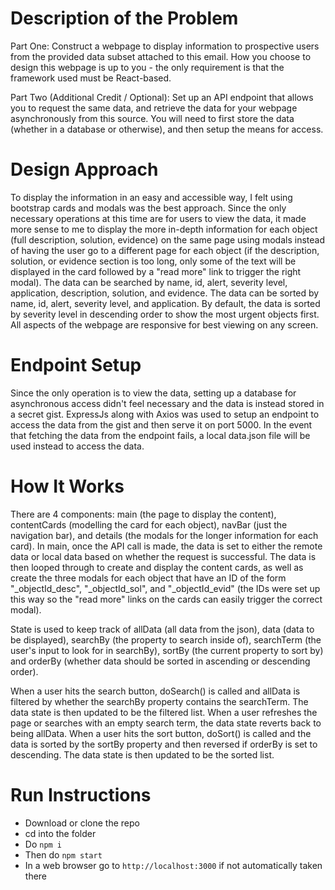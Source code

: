 # Description of the Problem

Part One:
Construct a webpage to display information to prospective users from the provided data subset attached to this email. How you choose to design this webpage is up to you - the only requirement is that the framework used must be React-based.

Part Two (Additional Credit / Optional):
Set up an API endpoint that allows you to request the same data, and retrieve the data for your webpage asynchronously from this source. You will need to first store the data (whether in a database or otherwise), and then setup the means for access.

# Design Approach

To display the information in an easy and accessible way, I felt using bootstrap cards and modals was the best approach. Since the only necessary operations at this time are for users to view the data, it made more sense to me to display the more in-depth information for each object (full description, solution, evidence) on the same page using modals instead of having the user go to a different page for each object (if the description, solution, or evidence section is too long, only some of the text will be displayed in the card followed by a "read more" link to trigger the right modal). The data can be searched by name, id, alert, severity level, application, description, solution, and evidence. The data can be sorted by name, id, alert, severity level, and application. By default, the data is sorted by severity level in descending order to show the most urgent objects first. All aspects of the webpage are responsive for best viewing on any screen.

# Endpoint Setup

Since the only operation is to view the data, setting up a database for asynchronous access didn't feel necessary and the data is instead stored in a secret gist. ExpressJs along with Axios was used to setup an endpoint to access the data from the gist and then serve it on port 5000. In the event that fetching the data from the endpoint fails, a local data.json file will be used instead to access the data.

# How It Works

There are 4 components: main (the page to display the content), contentCards (modelling the card for each object), navBar (just the navigation bar), and details (the modals for the longer information for each card). In main, once the API call is made, the data is set to either the remote data or local data based on whether the request is successful. The data is then looped through to create and display the content cards, as well as create the three modals for each object that have an ID of the form "_objectId_desc", "_objectId_sol", and "_objectId_evid" (the IDs were set up this way so the "read more" links on the cards can easily trigger the correct modal). 

State is used to keep track of allData (all data from the json), data (data to be displayed), searchBy (the property to search inside of), searchTerm (the user's input to look for in searchBy), sortBy (the current property to sort by) and orderBy (whether data should be sorted in ascending or descending order).

When a user hits the search button, doSearch() is called and allData is filtered by whether the searchBy property contains the searchTerm. The data state is then updated to be the filtered list. When a user refreshes the page or searches with an empty search term, the data state reverts back to being allData. When a user hits the sort button, doSort() is called and the data is sorted by the sortBy property and then reversed if orderBy is set to descending. The data state is then updated to be the sorted list.

# Run Instructions

- Download or clone the repo
- cd into the folder
- Do `npm i`
- Then do `npm start`
- In a web browser go to `http://localhost:3000` if not automatically taken there
